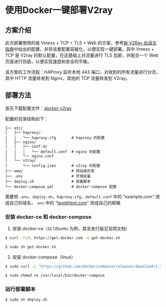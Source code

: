 # 使用Docker一键部署V2ray

## 方案介绍

此次部署使用的是 Vmess + TCP + TLS + Web 的方案，参考[新 V2Ray 白话文指南](https://guide.v2fly.org/advanced/tcp_tls_web.html)中给出的配置，并将该套配置容器化，以便实现一键部署。其中 Vmess + TCP 是 V2ray 的默认配置，在这基础上对流量进行 TLS 加密，并配合一个 Web 页面进行伪装，以便实现速度和安全的平衡。

该方案的工作流程：HAProxy 监听本地 443 端口，对收到的所有流量进行分流，其中 HTTP 流量转发到 Nginx，其他的 TCP 流量转发到 V2ray。

## 部署方法

首先下载配置文件：[docker-v2ray](https://github.com/Nick-Hopps/docker-v2ray)

配置的目录结构如下：

```
├── etc/
│   ├── haproxy/
│   │   └── haproxy.cfg       # haproxy 的配置
│   ├── nginx/
│   │   ├── conf.d/
│   │   │   └── default.conf  # nginx 的配置
│   │   └── nginx.conf
│   └── v2ray/
│       └── config.json       # v2ray 的配置
├── www/                      # 网站根目录
├── .env                      # 环境变量
├── deploy.sh                 # 部署脚本
└── docker-compose.yml        # docker-compose 配置
```

需要把 `.env`，`deploy.sh`，`haproxy.cfg`，`default.conf` 中的 "example.com" 改成自己的域名，`.env` 中的 "test@test.com" 改成自己的邮箱

### 安装 docker-ce 和 docker-compose

1. 安装 docker-ce（以 Ubuntu 为例，其余发行版见官网文档）

```bash
$ curl -fsSL https://get.docker.com -o get-docker.sh

$ sudo sh get-docker.sh
```

2. 安装 docker-compose（linux）

```bash
$ sudo curl -L "https://github.com/docker/compose/releases/download/1.25.5/docker-compose-$(uname -s)-$(uname -m)" -o /usr/local/bin/docker-compose

$ sudo chmod +x /usr/local/bin/docker-compose
```

### 运行部署脚本

```bash
$ sudo sh deploy.sh
```
